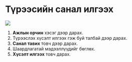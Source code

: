 # Түрээсийн санал илгээх 
![](</app-support/docs/img-tenant/Сул талбайд түрээслэх хүсэлт илгээх.gif>)

1. **Ажлын орчин** хэсэг дээр дарах.
2. Түрээслэх хүсэлт илгээх гэж буй талбай дээр дарах.
3. **Санал тавих** товч дээр дарах.
4. Шаардлагатай мэдээллүүдийг бөглөх.
5. **Хүсэлт илгээх** товч дарах.